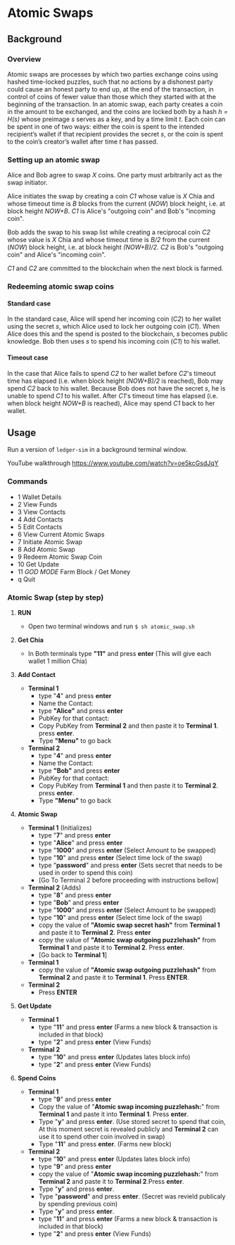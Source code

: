 # Atomic Swaps

## Background

### Overview

Atomic swaps are processes by which two parties exchange coins using hashed time-locked puzzles, such that no actions by a dishonest party could cause an honest party to end up, at the end of the transaction, in control of coins of fewer value than those which they started with at the beginning of the transaction. In an atomic swap, each party creates a coin in the amount to be exchanged, and the coins are locked both by a hash _h = H(s)_ whose preimage _s_ serves as a key, and by a time limit _t_. Each coin can be spent in one of two ways: either the coin is spent to the intended recipient’s wallet if that recipient provides the secret _s_, or the coin is spent to the coin’s creator’s wallet after time _t_ has passed.

### Setting up an atomic swap

Alice and Bob agree to swap _X_ coins. One party must arbitrarily act as the swap initiator.

Alice initiates the swap by creating a coin _C1_ whose value is _X_ Chia and whose timeout time is _B_ blocks from the current (_NOW_) block height, i.e. at block height _NOW+B_. _C1_ is Alice's "outgoing coin" and Bob's "incoming coin".

Bob adds the swap to his swap list while creating a reciprocal coin _C2_ whose value is _X_ Chia and whose timeout time is _B/2_ from the current (_NOW_) block height, i.e. at block height _(NOW+B)/2_. _C2_ is Bob's "outgoing coin" and Alice's "incoming coin".

_C1_ and _C2_ are committed to the blockchain when the next block is farmed.

### Redeeming atomic swap coins

#### Standard case

In the standard case, Alice will spend her incoming coin (_C2_) to her wallet using the secret _s_, which Alice used to lock her outgoing coin (_C1_). When Alice does this and the spend is posted to the blockchain, _s_ becomes public knowledge. Bob then uses _s_ to spend his incoming coin (_C1_) to his wallet.

#### Timeout case

In the case that Alice fails to spend _C2_ to her wallet before _C2_'s timeout time has elapsed (i.e. when block height _(NOW+B)/2_ is reached), Bob may spend _C2_ back to his wallet. Because Bob does not have the secret _s_, he is unable to spend _C1_ to his wallet. After _C1_'s timeout time has elapsed (i.e. when block height _NOW+B_ is reached), Alice may spend _C1_ back to her wallet.


## Usage

Run a version of `ledger-sim` in a background terminal window.

YouTube walkthrough
https://www.youtube.com/watch?v=oe5kcGsdJqY

### Commands
  - 1 Wallet Details
  - 2 View Funds
  - 3 View Contacts
  - 4 Add Contacts
  - 5 Edit Contacts
  - 6 View Current Atomic Swaps
  - 7 Initiate Atomic Swap
  - 8 Add Atomic Swap
  - 9 Redeem Atomic Swap Coin
  - 10 Get Update
  - 11 *GOD MODE* Farm Block / Get Money
  - q Quit

### Atomic Swap (step by step)
  1. **RUN**
     - Open two terminal windows and run  ``` $ sh atomic_swap.sh ```

  2. **Get Chia**
     - In Both terminals type **"11"** and press **enter** (This will give each wallet 1 million Chia)
  3. **Add Contact**
     - **Terminal 1**
       - type "**4**" and press **enter**
       - Name the Contact:
       - type **"Alice"** and press **enter**
       - PubKey for that contact:
       - Copy PubKey from **Terminal 2** and then paste it to **Terminal 1**. press **enter**.
       - Type **"Menu"** to go back
     - **Terminal 2**
       - type "**4**" and press **enter**
       - Name the Contact:
       - type **"Bob"** and press **enter**
       - PubKey for that contact:
       - Copy PubKey from **Terminal 1** and then paste it to **Terminal 2**. press **enter**.
       - Type **"Menu"** to go back
  4. **Atomic Swap**
     - **Terminal 1** (Initializes)
       - type "**7**" and press **enter**
       - type "**Alice**" and press **enter**
       - type "**1000**" and press **enter** (Select Amount to be swapped)
       - type "**10**" and press **enter** (Select time lock of the swap)
       - type "**password**" and press **enter** (Sets secret that needs to be used in order to spend this coin)
       - [Go To Terminal 2 before proceeding with instructions bellow]
     - **Terminal 2** (Adds)
       - type "**8**" and press **enter**
       - type "**Bob**" and press **enter**
       - type "**1000**" and press **enter** (Select Amount to be swapped)
       - type "**10**" and press **enter** (Select time lock of the swap)
       - copy the value of **"Atomic swap secret hash"** from **Terminal 1** and paste it to **Terminal 2**. Press **enter**
       - copy the value of **"Atomic swap outgoing puzzlehash"** from **Terminal 1** and paste it to **Terminal 2**. Press **enter**.
       - [Go back to **Terminal 1**]
     - **Terminal 1**
       - copy the value of **"Atomic swap outgoing puzzlehash"** from **Terminal 2** and paste it to **Terminal 1**. Press **ENTER**.
     - **Terminal 2**
       - Press **ENTER**
  5. **Get Update**
     - **Terminal 1**
       - type "**11**" and press **enter** (Farms a new block & transaction is included in that block)
       - type "**2**" and press **enter** (View Funds)
     - **Terminal 2**
       - type "**10**" and press **enter** (Updates lates block info)
       - type "**2**" and press **enter** (View Funds)
  6. **Spend Coins**
     - **Terminal 1**
       - type "**9**" and press **enter**
       - Copy the value of "**Atomic swap incoming puzzlehash:**" from **Terminal 1** and paste it into **Terminal 1**. Press **enter**.
       - Type "**y**" and press **enter**. (Use stored secret to spend that coin, At this moment secret is revealed publicly and **Terminal 2** can use it to spend other coin involved in swap)
       - Type "**11**" and press **enter**. (Farms new block)
     - **Terminal 2**
       - type "**10**" and press **enter** (Updates lates block info)
       - type "**9**" and press **enter**
       - copy the value of "**Atomic swap incoming puzzlehash:**" from **Terminal 2** and paste it to **Terminal 2**.Press **enter**.
       - Type "**y**" and press **enter**.
       - Type "**password**" and press **enter**. (Secret was revield publicaly by spending previous coin)
       - Type "**y**" and press **enter**.
       - type "**11**" and press **enter** (Farms a new block & transaction is included in that block)
       - type "**2**" and press **enter** (View Funds)
